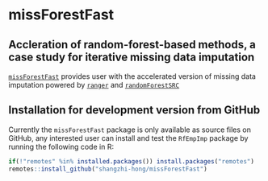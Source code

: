 
<!-- README.md is generated from README.Rmd. Please edit that file -->

# missForestFast

## Accleration of random-forest-based methods, a case study for iterative missing data imputation

[`missForestFast`](https://github.com/shangzhi-hong/missForestFast)
provides user with the accelerated version of missing data imputation
powered by [`ranger`](https://CRAN.R-project.org/package=ranger) and
[`randomForestSRC`](https://CRAN.R-project.org/package=randomForestSRC)

## Installation for development version from GitHub

Currently the `missForestFast` package is only available as source files
on GitHub, any interested user can install and test the `RfEmpImp`
package by running the following code in R:

``` r
if(!"remotes" %in% installed.packages()) install.packages("remotes")
remotes::install_github("shangzhi-hong/missForestFast")
```
